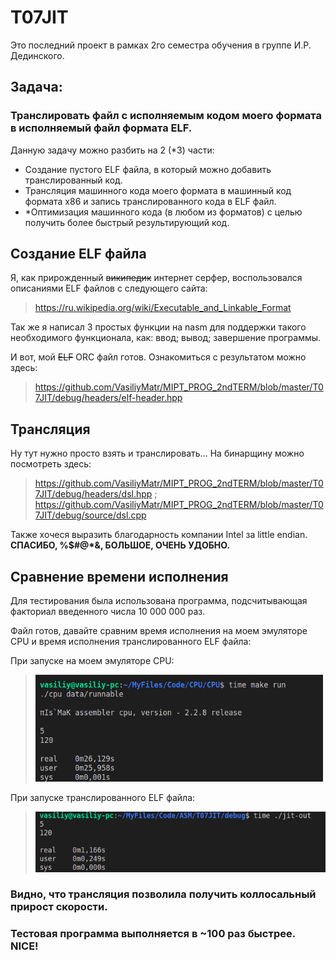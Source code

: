 # __T07JIT__

Это последний проект в рамках 2го семестра обучения в группе И.Р. Дединского.

## Задача:

### Транслировать файл с исполняемым кодом моего формата в исполняемый файл формата ELF.
Данную задачу можно разбить на 2 (*3) части:
- Создание пустого ELF файла, в который можно добавить транслированный код.
- Трансляция машинного кода моего формата в машинный код формата x86 и запись транслированного кода в ELF файл.
- *Оптимизация машинного кода (в любом из форматов) с целью получить более быстрый результирующий код.

## Создание ELF файла

Я, как прирожденный ~~википедик~~ интернет серфер, воспользовался описаниями ELF файлов с следующего сайта:
>https://ru.wikipedia.org/wiki/Executable_and_Linkable_Format

Так же я написал 3 простых функции на nasm для поддержки такого необходимого функционала, как: ввод; вывод; завершение программы.

И вот, мой ~~ELF~~ ORC файл готов. Ознакомиться с результатом можно здесь:
>https://github.com/VasiliyMatr/MIPT_PROG_2ndTERM/blob/master/T07JIT/debug/headers/elf-header.hpp

## Трансляция
Ну тут нужно просто взять и транслировать... На бинарщину можно посмотреть здесь:
>https://github.com/VasiliyMatr/MIPT_PROG_2ndTERM/blob/master/T07JIT/debug/headers/dsl.hpp ;
>https://github.com/VasiliyMatr/MIPT_PROG_2ndTERM/blob/master/T07JIT/debug/source/dsl.cpp

Также хочеся выразить благодарность компании Intel за little endian. __СПАСИБО, %$#@*&, БОЛЬШОЕ, ОЧЕНЬ УДОБНО.__

## Сравнение времени исполнения

Для тестирования была использована программа, подсчитывающая факториал введенного числа 10 000 000 раз.

Файл готов, давайте сравним время исполнения на моем эмуляторе CPU и время исполнения транслированного ELF файла:

При запуске на моем эмуляторе CPU:
><img src = "picks/myFormat.png"         width = "460" />
При запуске транслированного ELF файла:
><img src = "picks/x86Unopt.png"         width = "500" />


### Видно, что трансляция позволила получить коллосальный прирост скорости.
### Тестовая программа выполняется в ~__100__ раз быстрее. NICE!
